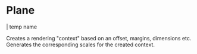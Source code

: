 # Plane

| temp name

Creates a rendering "context" based on an offset, margins, dimensions etc.
Generates the corresponding scales for the created context.